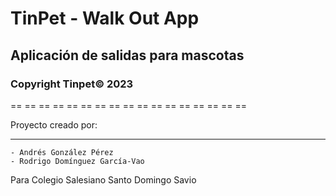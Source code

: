 # TinPet - Walk Out App 
## Aplicación de salidas para mascotas
### Copyright Tinpet© 2023 

== == == == == == == == == == == == == == == == ==

Proyecto creado por:
--- --- --- --- --- --- --- 
    - Andrés González Pérez
    - Rodrigo Domínguez García-Vao

Para Colegio Salesiano Santo Domingo Savio